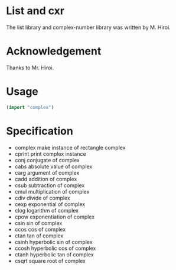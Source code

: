 # List and cxr

The list library and complex-number library was written by M. Hiroi.

# Acknowledgement
Thanks to Mr. Hiroi.

# Usage 

```lisp
(import "complex")

```

# Specification
- complex make instance of rectangle complex
- cprint  print complex instance
- conj    conjugate of complex
- cabs    absolute value of complex
- carg    argument of complex
- cadd    addition of complex
- csub    subtraction of complex 
- cmul    multiplication of complex
- cdiv    divide of complex
- cexp    exponential of complex
- clog    logarithm of complex
- cpow    exponentiation of complex
- csin    sin of complex
- ccos    cos of complex
- ctan    tan of complex
- csinh   hyperbolic sin of complex
- ccosh   hyperbolic cos of complex
- ctanh   hyperbolic tan of complex
- csqrt   square root of complex
